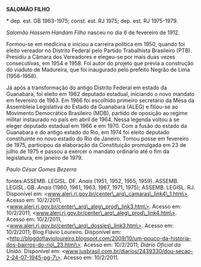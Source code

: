 **SALOMÃO FILHO**

\* dep. est. GB 1963-1975; const. est. RJ 1975; dep. est. RJ 1975-1979.

*Salomão Hassem Handam Filho* nasceu no dia 6 de fevereiro de 1912.

Formou-se em medicina e iniciou a carreira política em 1950, quando foi
eleito vereador no Distrito Federal pelo Partido Trabalhista Brasileiro
(PTB). Presidiu a Câmara dos Vereadores e elegeu-se por mais duas vezes
consecutivas, em 1954 e 1958. Foi autor do projeto que previa a
construção do viaduto de Madureira, que foi inaugurado pelo prefeito
Negrão de Lima (1956-1958).

Já após a transformação do antigo Distrito Federal em estado da
Guanabara, foi eleito em 1962 deputado estadual, iniciando o novo
mandato em fevereiro de 1963. Em 1966 foi escolhido primeiro secretário
da Mesa da Assembleia Legislativa do Estado da Guanabara (ALEG) e
filiou-se ao Movimento Democrático Brasileiro (MDB), partido de oposição
ao regime militar instaurado no país em abril de 1964. Nessa legenda
voltou a se eleger deputado estadual em 1966 e em 1970. Com a fusão do
estado da Guanabara e do antigo estado do Rio, em 1974 foi eleito
deputado constituinte no novo estado do Rio de Janeiro. Tomou posse em
fevereiro de 1975, participou da elaboração da Constituição promulgada
em 23 de julho de 1975 e passou a exercer o mandato ordinário até o fim
da legislatura, em janeiro de 1979.

*Paulo César Gomes Bezerra*

fontes:ASSEMB. LEGISL. DF. *Anais* (1951, 1952, 1955, 1959). ASSEMB.
LEGISL. GB. *Anais* (1960, 1961, 1963, 1967, 1971, 1975); ASSEMB.
LEGISL. RJ. Disponível em:
\<www.alerj.rj.gov.br/center\_arq\_camaras\_link4\_1.htm\>. Acesso em:
10/2/2011, \<www.alerj.rj.gov.br/center\_arq\_aleg\_prod\_link3.htm\>.
Acesso em: 10/2/2011,
\<www.alerj.rj.gov.br/center\_arq\_aleg\_prod\_link4.htm\>. Acesso em:
10/2/2011, \<www.alerj.rj.gov.br/center\_arq\_dossies\_link3.htm\>.
Acesso em: 10/2/2011; Blog Flávio Loureiro. Disponível em:
\<http://blogdoflavioloureiro.blogspot.com/2009/10/um-pouco-da-historia-dos-bairros-do-rio\_23.html\>.
Acesso em: 10/2/2011; *Diário Oficial da União*. Disponível em:
\<www.jusbrasil.com.br/diarios/2439330/dou-secao-2-24-07-1945-pg-7\>.
Acesso em: 10/2/2011.
